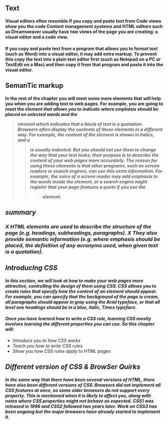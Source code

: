 ## Text
#### Visual editors often resemble If you copy and paste text from Code views show you the code Content management systems and HTML editors such as Dreamweaver usually have two views of the page you are creating: a visual editor and a code view.
#### If you copy and paste text from a program that allows you to format text (such as Word) into a visual editor, it may add extra markup. To prevent this copy the text into a plain text editor first (such as Notepad on a PC or TextEdit on a Mac) and then copy it from that program and paste it into the visual editor.
## SemanTic markup
#### In the rest of the chapter you will meet some more elements that will help you when you are adding text to web pages. For example, you are going to meet the <em> element that allows you to indicate where emphasis should be placed on selected words and the <blockquote> element which indicates that a block of text is a quotation. Browsers often display the contents of these elements in a different way. For example, the content of the <em> element is shown in italics, and a <blockquote> is usually indented. But you should not use them to change the way that your text looks; their purpose is to describe the content of your web pages more accurately. The reason for using these elements is that other programs, such as screen readers or search engines, can use this extra information. For example, the voice of a screen reader may add emphasis to the words inside the <em> element, or a search engine might register that your page features a quote if you use the <blockquote> element.
## summary
### X HTML elements are used to describe the structure of the page (e.g. headings, subheadings, paragraphs). X They also provide semantic information (e.g. where emphasis should be placed, the definition of any acronyms used, when given text is a quotation).
## IntroducIng CSS
#### In this section, we will look at how to make your web pages more attractive, controlling the design of them using CSS. CSS allows you to create rules that specify how the content of an element should appear. For example, you can specify that the background of the page is cream, all paragraphs should appear in gray using the Arial typeface, or that all level one headings should be in a blue, italic, Times typeface.
#### Once you have learned how to write a CSS rule, learning CSS mostly involves learning the different properties you can use. So this chapter will:
- Introduce you to how CSS works
- Teach you how to write CSS rules
- Show you how CSS rules apply to HTML pages
## Different version of CSS & BrowSer Quirks
#### In the same way that there have been several versions of HTML, there have also been different versions of CSS. Browsers did not implement all CSS features at once, so some older browsers do not support every property. This is mentioned when it is likely to affect you, along with notes where CSS properties might not behave as expected. CSS1 was released in 1996 and CSS2 followed two years later. Work on CSS3 has been ongoing but the major browsers have already started to implement it.
